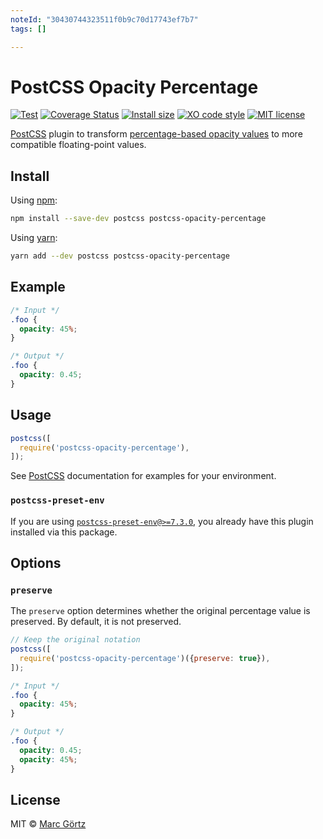 ```yaml
---
noteId: "30430744323511f0b9c70d17743ef7b7"
tags: []

---
```


# PostCSS Opacity Percentage

[![Test](https://github.com/mrcgrtz/postcss-opacity-percentage/actions/workflows/test.yml/badge.svg)](https://github.com/mrcgrtz/postcss-opacity-percentage/actions/workflows/test.yml)
[![Coverage Status](https://coveralls.io/repos/github/mrcgrtz/postcss-opacity-percentage/badge.svg?branch=main)](https://coveralls.io/github/mrcgrtz/postcss-opacity-percentage?branch=main)
[![Install size](https://packagephobia.now.sh/badge?p=postcss-opacity-percentage)](https://packagephobia.now.sh/result?p=postcss-opacity-percentage)
[![XO code style](https://img.shields.io/badge/code_style-XO-5ed9c7.svg)](https://github.com/sindresorhus/xo)
[![MIT license](https://img.shields.io/github/license/mrcgrtz/postcss-opacity-percentage.svg)](https://github.com/mrcgrtz/postcss-opacity-percentage/blob/main/LICENSE.md)

[PostCSS](https://github.com/postcss/postcss) plugin to transform [percentage-based opacity values](https://www.w3.org/TR/css-color-4/#transparency) to more compatible floating-point values.

## Install

Using [npm](https://www.npmjs.com/get-npm):

```bash
npm install --save-dev postcss postcss-opacity-percentage
```

Using [yarn](https://yarnpkg.com/):

```bash
yarn add --dev postcss postcss-opacity-percentage
```

## Example

```css
/* Input */
.foo {
  opacity: 45%;
}
```

```css
/* Output */
.foo {
  opacity: 0.45;
}
```

## Usage

```js
postcss([
  require('postcss-opacity-percentage'),
]);
```

See [PostCSS](https://github.com/postcss/postcss) documentation for examples for your environment.

### `postcss-preset-env`

If you are using [`postcss-preset-env@>=7.3.0`](https://github.com/csstools/postcss-plugins/blob/main/plugin-packs/postcss-preset-env/CHANGELOG.md#730-january-31-2022), you already have this plugin installed via this package.

## Options

### `preserve`

The `preserve` option determines whether the original percentage value is preserved. By default, it is not preserved.

```js
// Keep the original notation
postcss([
  require('postcss-opacity-percentage')({preserve: true}),
]);
```

```css
/* Input */
.foo {
  opacity: 45%;
}
```

```css
/* Output */
.foo {
  opacity: 0.45;
  opacity: 45%;
}
```

## License

MIT © [Marc Görtz](https://marcgoertz.de/)
